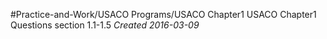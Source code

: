 #Practice-and-Work/USACO Programs/USACO Chapter1
USACO Chapter1 Questions section 1.1-1.5
*Created 2016-03-09*